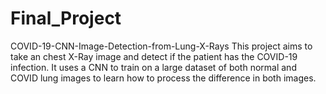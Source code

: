 # Final_Project
COVID-19-CNN-Image-Detection-from-Lung-X-Rays This project aims to take an chest X-Ray image and detect if the patient has the COVID-19 infection. It uses a CNN to train on a large dataset of both normal and COVID lung images to learn how to process the difference in both images.
